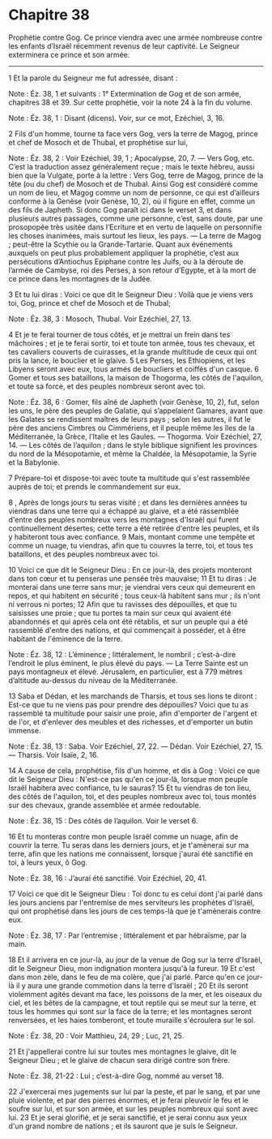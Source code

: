 # Chapitre 38

Prophétie contre Gog.
Ce prince viendra avec une armée nombreuse contre les enfants d’Israël récemment revenus de leur captivité.
Le Seigneur exterminera ce prince et son armée.

***

1 Et la parole du Seigneur me fut adressée, disant :

<span class="bible-note">Note : </span> Éz. 38, 1 et suivants : 1° Extermination de Gog et de son armée, chapitres 38 et 39. Sur cette prophétie, voir la note 24 à la fin du volume.

<span class="bible-note">Note : </span> Éz. 38, 1 : Disant (dicens). Voir, sur ce mot, Ezéchiel, 3, 16.


2 Fils d'un homme, tourne ta face vers Gog, vers la terre de Magog, prince et chef de Mosoch et de Thubal, et prophétise sur lui,

<span class="bible-note">Note : </span> Éz. 38, 2 : Voir Ezéchiel, 39, 1 ; Apocalypse, 20, 7. ― Vers Gog, etc. C’est la traduction assez généralement reçue ; mais le texte hébreu, aussi bien que la Vulgate, porte à la lettre : Vers Gog, terre de Magog, prince de la tête (ou du chef) de Mosoch et de Thubal. Ainsi Gog est considéré comme un nom de lieu, et Magog comme un nom de personne, ce qui est d’ailleurs conforme à la Genèse (voir Genèse, 10, 2), où il figure en effet, comme un des fils de Japheth. Si donc Gog paraît ici dans le verset 3, et dans plusieurs autres passages, comme une personne, c’est, sans doute, par une prosopopée très usitée dans l’Ecriture et en vertu de laquelle on personnifie les choses inanimées, mais surtout les lieux, les pays. ― La terre de Magog ; peut-être la Scythie ou la Grande-Tartarie. Quant aux événements auxquels on peut plus probablement appliquer la prophétie, c’est aux persécutions d’Antiochus Epiphane contre les Juifs, ou à la déroute de l’armée de Cambyse, roi des Perses, à son retour d’Egypte, et à la
mort de ce prince dans les montagnes de la Judée.


3 Et tu lui diras : Voici ce que dit le Seigneur Dieu : Voilà que je viens vers toi, Gog, prince et chef de Mosoch et de Thubal;

<span class="bible-note">Note : </span> Éz. 38, 3 : Mosoch, Thubal. Voir Ezéchiel, 27, 13.

4 Et je te ferai tourner de tous côtés, et je mettrai un frein dans tes mâchoires ; et je te ferai sortir, toi et toute ton armée, tous tes chevaux, et tes cavaliers couverts de cuirasses, et la grande multitude de ceux qui ont pris la lance, le bouclier et le glaive. 5 Les Perses, les Ethiopiens, et les Libyens seront avec eux, tous armés de boucliers et coiffés d'un casque. 6 Gomer et tous ses bataillons, la maison de Thogorma, les côtés de l'aquilon, et toute sa force, et des peuples nombreux seront avec toi.

<span class="bible-note">Note : </span> Éz. 38, 6 : Gomer, fils aîné de Japheth (voir Genèse, 10, 2), fut, selon les uns, le père des peuples de Galatie, qui s’appelaient Gamares, avant que les Galates se rendissent maîtres de leurs pays ; selon les autres, il fut le père des anciens Cimbres ou Cimmériens, et il peuple même les îles de la Méditerranée, la Grèce, l’Italie et les Gaules. ― Thogorma. Voir Ezéchiel, 27, 14. ― Les côtés de l’aquilon ; dans le style biblique signifient les provinces du nord de la Mésopotamie, et même la Chaldée, la Mésopotamie, la Syrie et la Babylonie.

7 Prépare-toi et dispose-toi avec toute ta multitude qui s'est rassemblée auprès de toi; et prends le commandement sur eux.


8 , Après de longs jours tu seras visité ; et dans les dernières années tu viendras dans une terre qui a échappé au glaive, et a été rassemblée d'entre des peuples nombreux vers les montagnes d'Israël qui furent continuellement désertes; cette terre a été retirée d'entre les peuples, et ils y habiteront tous avec confiance. 9 Mais, montant comme une tempête et comme un nuage, tu viendras, afin que tu couvres la terre, toi, et tous tes bataillons, et des peuples nombreux avec toi.


10 Voici ce que dit le Seigneur Dieu : En ce jour-là, des projets monteront dans ton cœur et tu penseras une pensée très mauvaise; 11 Et tu diras : Je monterai dans une terre sans mur; je viendrai vers ceux qui demeurent en repos, et qui habitent en sécurité ; tous ceux-là habitent sans mur ; ils n'ont ni verrous ni portes; 12 Afin que tu ravisses des dépouilles, et que tu saisisses une proie ; que tu portes ta main sur ceux qui avaient été abandonnés et qui après cela ont été rétablis, et sur un peuple qui a été rassemblé d'entre des nations, et qui commençait à posséder, et à être habitant de l'éminence de la terre.

<span class="bible-note">Note : </span> Éz. 38, 12 : L’éminence ; littéralement, le nombril ; c’est-à-dire l’endroit le plus éminent, le plus élevé du pays. ― La Terre Sainte est un pays montagneux et élevé. Jérusalem, en particulier, est à 779 mètres d’altitude au-dessus du niveau de la Méditerranée.

13 Saba et Dédan, et les marchands de Tharsis, et tous ses lions te diront : Est-ce que tu ne viens pas pour prendre des dépouilles? Voici que tu as rassemblé ta multitude pour saisir une proie, afin d'emporter de l'argent et de l'or, et d'enlever des meubles et des richesses, et d'emporter un butin immense.

<span class="bible-note">Note : </span> Éz. 38, 13 : Saba. Voir Ezéchiel, 27, 22. ― Dédan. Voir Ezéchiel, 27, 15. ― Tharsis. Voir Isaïe, 2, 16.


14 A cause de cela, prophétise, fils d'un homme, et dis à Gog : Voici ce que dit le Seigneur Dieu : N'est-ce pas qu'en ce jour-là, lorsque mon peuple Israël habitera avec confiance, tu le sauras? 15 Et tu viendras de ton lieu, des côtés de l'aquilon, toi, et des peuples nombreux avec toi, tous montés sur des chevaux, grande assemblée et armée redoutable.

<span class="bible-note">Note : </span> Éz. 38, 15 : Des côtés de l’aquilon. Voir le verset 6.

16 Et tu monteras contre mon peuple Israël comme un nuage, afin de couvrir la terre. Tu seras dans les derniers jours, et je t'amènerai sur ma terre, afin que les nations me connaissent, lorsque j'aurai été sanctifié en toi, à leurs yeux, ô Gog.

<span class="bible-note">Note : </span> Éz. 38, 16 : J’aurai été sanctifié. Voir Ezéchiel, 20, 41.


17 Voici ce que dit le Seigneur Dieu : Toi donc tu es celui dont j'ai parlé dans les jours anciens par l'entremise de mes serviteurs les prophètes d'Israël, qui ont prophétisé dans les jours de ces temps-là que je t'amènerais contre eux.

<span class="bible-note">Note : </span> Éz. 38, 17 : Par l’entremise ; littéralement et par hébraïsme, par la main.

18 Et il arrivera en ce jour-là, au jour de la venue de Gog sur la terre d'Israël, dit le Seigneur Dieu, mon indignation montera jusqu'à la fureur. 19 Et c'est dans mon zèle, dans le feu de ma colère, que j'ai parlé. Parce qu'en ce jour-là il y aura une grande commotion dans la terre d'Israël ; 20 Et ils seront violemment agités devant ma face, les poissons de la mer, et les oiseaux du ciel, et les bêtes de la campagne, et tout reptile qui se meut sur la terre, et tous les hommes qui sont sur la face de la terre; et les montagnes seront renversées, et les haies tomberont, et toute muraille s'écroulera sur le sol.

<span class="bible-note">Note : </span> Éz. 38, 20 : Voir Matthieu, 24, 29 ; Luc, 21, 25.


21 Et j'appellerai contre lui sur toutes mes montagnes le glaive, dit le Seigneur Dieu ; et le glaive de chacun sera dirigé contre son frère.

<span class="bible-note">Note : </span> Éz. 38, 21-22 : Lui ; c’est-à-dire Gog, nommé au verset 18.

22 J'exercerai mes jugements sur lui par la peste, et par le sang, et par une pluie violente, et par des pierres énormes, et je ferai pleuvoir le feu et le soufre sur lui, et sur son armée, et sur les peuples nombreux qui sont avec lui. 23 Et je serai glorifié, et je serai sanctifié, et je serai connu aux yeux d'un grand nombre de nations ; et ils sauront que je suis le Seigneur.

